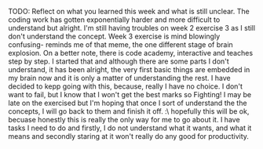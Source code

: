 TODO: Reflect on what you learned this week and what is still unclear.
The coding work has gotten exponentially harder and more difficult to understand but alright. I'm still having troubles on week 2 exercise 3 as I still don't understand the concept. Week 3 exercise is mind blowingly confusing- reminds me of that meme, the one different stage of brain explosion. On a better note, there is code academy, interactive and teaches step by step. I started that and although there are some parts I don't understand, it has been alright, the very first basic things are embedded in my brain now and it is only a matter of understanding the rest. I have decided to kepp going with this, because, really I have no choice. I don't want to fail, but I know that I won't get the best marks so Fighting! I may be late on the exercised but I'm hoping that once I sort of understand the the concepts, I will go back to them and finish it off. :\ hopefully this will be ok, becuase honestly this is really the only way for me to go about it. I have tasks I need to do and firstly, I do not understand what it wants, and what it means and secondly staring at it won't really do any good for productivity. 
